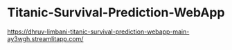 # Titanic-Survival-Prediction-WebApp

https://dhruv-limbani-titanic-survival-prediction-webapp-main-ay3wgh.streamlitapp.com/
